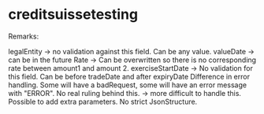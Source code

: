 # creditsuissetesting

Remarks:


legalEntity -> no validation against this field. Can be any value.
valueDate -> can be in the future
Rate -> Can be overwritten so there is no corresponding rate between amount1 and amount 2.
exerciseStartDate -> No validation for this field. Can be before tradeDate and after expiryDate
Difference in error handling. Some will have a badRequest, some will have an error message with "ERROR". No real ruling behind this.
   -> more difficult to handle this.
Possible to add extra parameters. No strict JsonStructure.

